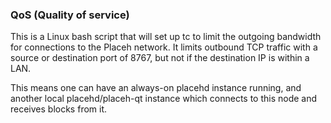 ### QoS (Quality of service) ###

This is a Linux bash script that will set up tc to limit the outgoing bandwidth for connections to the Placeh network. It limits outbound TCP traffic with a source or destination port of 8767, but not if the destination IP is within a LAN.

This means one can have an always-on placehd instance running, and another local placehd/placeh-qt instance which connects to this node and receives blocks from it.
